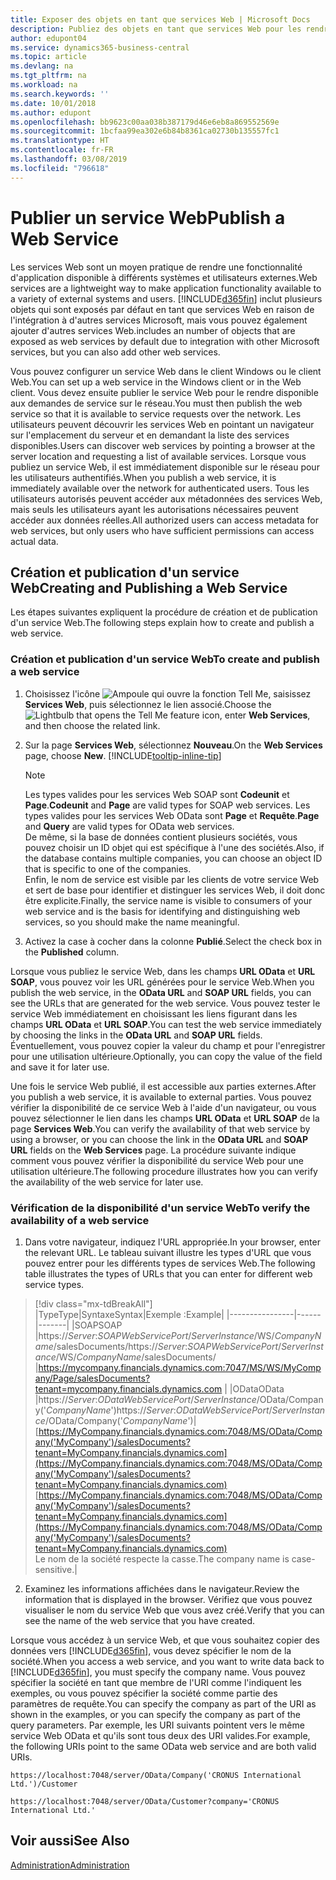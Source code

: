 ```yaml
---
title: Exposer des objets en tant que services Web | Microsoft Docs
description: Publiez des objets en tant que services Web pour les rendre immédiatement disponibles sur le réseau.
author: edupont04
ms.service: dynamics365-business-central
ms.topic: article
ms.devlang: na
ms.tgt_pltfrm: na
ms.workload: na
ms.search.keywords: ''
ms.date: 10/01/2018
ms.author: edupont
ms.openlocfilehash: bb9623c00aa038b387179d46e6eb8a869552569e
ms.sourcegitcommit: 1bcfaa99ea302e6b84b8361ca02730b135557fc1
ms.translationtype: HT
ms.contentlocale: fr-FR
ms.lasthandoff: 03/08/2019
ms.locfileid: "796618"
---
```

# <a name="publish-a-web-service"></a><span data-ttu-id="dcf59-103">Publier un service Web</span><span class="sxs-lookup"><span data-stu-id="dcf59-103">Publish a Web Service</span></span>

<span data-ttu-id="dcf59-104">Les services Web sont un moyen pratique de rendre une fonctionnalité d'application disponible à différents systèmes et utilisateurs externes.</span><span class="sxs-lookup"><span data-stu-id="dcf59-104">Web services are a lightweight way to make application functionality available to a variety of external systems and users.</span></span> [!INCLUDE[d365fin](includes/d365fin_md.md)] <span data-ttu-id="dcf59-105">inclut plusieurs objets qui sont exposés par défaut en tant que services Web en raison de l'intégration à d'autres services Microsoft, mais vous pouvez également ajouter d'autres services Web.</span><span class="sxs-lookup"><span data-stu-id="dcf59-105">includes an number of objects that are exposed as web services by default due to integration with other Microsoft services, but you can also add other web services.</span></span>  

<span data-ttu-id="dcf59-106">Vous pouvez configurer un service Web dans le client Windows ou le client Web.</span><span class="sxs-lookup"><span data-stu-id="dcf59-106">You can set up a web service in the Windows client or in the Web client.</span></span> <span data-ttu-id="dcf59-107">Vous devez ensuite publier le service Web pour le rendre disponible aux demandes de service sur le réseau.</span><span class="sxs-lookup"><span data-stu-id="dcf59-107">You must then publish the web service so that it is available to service requests over the network.</span></span> <span data-ttu-id="dcf59-108">Les utilisateurs peuvent découvrir les services Web en pointant un navigateur sur l'emplacement du serveur et en demandant la liste des services disponibles.</span><span class="sxs-lookup"><span data-stu-id="dcf59-108">Users can discover web services by pointing a browser at the server location and requesting a list of available services.</span></span> <span data-ttu-id="dcf59-109">Lorsque vous publiez un service Web, il est immédiatement disponible sur le réseau pour les utilisateurs authentifiés.</span><span class="sxs-lookup"><span data-stu-id="dcf59-109">When you publish a web service, it is immediately available over the network for authenticated users.</span></span> <span data-ttu-id="dcf59-110">Tous les utilisateurs autorisés peuvent accéder aux métadonnées des services Web, mais seuls les utilisateurs ayant les autorisations nécessaires peuvent accéder aux données réelles.</span><span class="sxs-lookup"><span data-stu-id="dcf59-110">All authorized users can access metadata for web services, but only users who have sufficient permissions can access actual data.</span></span>

## <a name="creating-and-publishing-a-web-service"></a><span data-ttu-id="dcf59-111">Création et publication d'un service Web</span><span class="sxs-lookup"><span data-stu-id="dcf59-111">Creating and Publishing a Web Service</span></span>  
<span data-ttu-id="dcf59-112">Les étapes suivantes expliquent la procédure de création et de publication d'un service Web.</span><span class="sxs-lookup"><span data-stu-id="dcf59-112">The following steps explain how to create and publish a web service.</span></span>  

### <a name="to-create-and-publish-a-web-service"></a><span data-ttu-id="dcf59-113">Création et publication d'un service Web</span><span class="sxs-lookup"><span data-stu-id="dcf59-113">To create and publish a web service</span></span>  

1.  <span data-ttu-id="dcf59-114">Choisissez l'icône ![Ampoule qui ouvre la fonction Tell Me](media/ui-search/search_small.png "Dites-moi ce que vous voulez faire"), saisissez **Services Web**, puis sélectionnez le lien associé.</span><span class="sxs-lookup"><span data-stu-id="dcf59-114">Choose the ![Lightbulb that opens the Tell Me feature](media/ui-search/search_small.png "Tell me what you want to do") icon, enter **Web Services**, and then choose the related link.</span></span>  
2.  <span data-ttu-id="dcf59-115">Sur la page **Services Web**, sélectionnez **Nouveau**.</span><span class="sxs-lookup"><span data-stu-id="dcf59-115">On the **Web Services** page, choose **New**.</span></span> [!INCLUDE[tooltip-inline-tip](includes/tooltip-inline-tip_md.md)]  

    > [!NOTE]  
    >  <span data-ttu-id="dcf59-116">Les types valides pour les services Web SOAP sont **Codeunit** et **Page**.</span><span class="sxs-lookup"><span data-stu-id="dcf59-116">**Codeunit** and **Page** are valid types for SOAP web services.</span></span> <span data-ttu-id="dcf59-117">Les types valides pour les services Web OData sont **Page** et **Requête**.</span><span class="sxs-lookup"><span data-stu-id="dcf59-117">**Page** and **Query** are valid types for OData web services.</span></span>  
    <span data-ttu-id="dcf59-118">De même, si la base de données contient plusieurs sociétés, vous pouvez choisir un ID objet qui est spécifique à l'une des sociétés.</span><span class="sxs-lookup"><span data-stu-id="dcf59-118">Also, if the database contains multiple companies, you can choose an object ID that is specific to one of the companies.</span></span>  
    <span data-ttu-id="dcf59-119">Enfin, le nom de service est visible par les clients de votre service Web et sert de base pour identifier et distinguer les services Web, il doit donc être explicite.</span><span class="sxs-lookup"><span data-stu-id="dcf59-119">Finally, the service name is visible to consumers of your web service and is the basis for identifying and distinguishing web services, so you should make the name meaningful.</span></span>

3.  <span data-ttu-id="dcf59-120">Activez la case à cocher dans la colonne **Publié**.</span><span class="sxs-lookup"><span data-stu-id="dcf59-120">Select the check box in the **Published** column.</span></span>  

<span data-ttu-id="dcf59-121">Lorsque vous publiez le service Web, dans les champs **URL OData** et **URL SOAP**, vous pouvez voir les URL générées pour le service Web.</span><span class="sxs-lookup"><span data-stu-id="dcf59-121">When you publish the web service, in the **OData URL** and **SOAP URL** fields, you can see the URLs that are generated for the web service.</span></span> <span data-ttu-id="dcf59-122">Vous pouvez tester le service Web immédiatement en choisissant les liens figurant dans les champs **URL OData** et **URL SOAP**.</span><span class="sxs-lookup"><span data-stu-id="dcf59-122">You can test the web service immediately by choosing the links in the **OData URL** and **SOAP URL** fields.</span></span> <span data-ttu-id="dcf59-123">Éventuellement, vous pouvez copier la valeur du champ et pour l'enregistrer pour une utilisation ultérieure.</span><span class="sxs-lookup"><span data-stu-id="dcf59-123">Optionally, you can copy the value of the field and save it for later use.</span></span>  

<span data-ttu-id="dcf59-124">Une fois le service Web publié, il est accessible aux parties externes.</span><span class="sxs-lookup"><span data-stu-id="dcf59-124">After you publish a web service, it is available to external parties.</span></span> <span data-ttu-id="dcf59-125">Vous pouvez vérifier la disponibilité de ce service Web à l'aide d'un navigateur, ou vous pouvez sélectionner le lien dans les champs **URL OData** et **URL SOAP** de la page **Services Web**.</span><span class="sxs-lookup"><span data-stu-id="dcf59-125">You can verify the availability of that web service by using a browser, or you can choose the link in the **OData URL** and **SOAP URL** fields on the **Web Services** page.</span></span> <span data-ttu-id="dcf59-126">La procédure suivante indique comment vous pouvez vérifier la disponibilité du service Web pour une utilisation ultérieure.</span><span class="sxs-lookup"><span data-stu-id="dcf59-126">The following procedure illustrates how you can verify the availability of the web service for later use.</span></span>  

### <a name="to-verify-the-availability-of-a-web-service"></a><span data-ttu-id="dcf59-127">Vérification de la disponibilité d'un service Web</span><span class="sxs-lookup"><span data-stu-id="dcf59-127">To verify the availability of a web service</span></span>  

1.  <span data-ttu-id="dcf59-128">Dans votre navigateur, indiquez l'URL appropriée.</span><span class="sxs-lookup"><span data-stu-id="dcf59-128">In your browser, enter the relevant URL.</span></span> <span data-ttu-id="dcf59-129">Le tableau suivant illustre les types d'URL que vous pouvez entrer pour les différents types de services Web.</span><span class="sxs-lookup"><span data-stu-id="dcf59-129">The following table illustrates the types of URLs that you can enter for different web service types.</span></span>  
> [!div class="mx-tdBreakAll"]
> |<span data-ttu-id="dcf59-130">Type</span><span class="sxs-lookup"><span data-stu-id="dcf59-130">Type</span></span>|<span data-ttu-id="dcf59-131">Syntaxe</span><span class="sxs-lookup"><span data-stu-id="dcf59-131">Syntax</span></span>|<span data-ttu-id="dcf59-132">Exemple :</span><span class="sxs-lookup"><span data-stu-id="dcf59-132">Example</span></span>|
> |----------------|------|-------|
> |<span data-ttu-id="dcf59-133">SOAP</span><span class="sxs-lookup"><span data-stu-id="dcf59-133">SOAP</span></span> |<span data-ttu-id="dcf59-134">https://*Server*:*SOAPWebServicePort*/*ServerInstance*/WS/*CompanyName*/salesDocuments/</span><span class="sxs-lookup"><span data-stu-id="dcf59-134">https://*Server*:*SOAPWebServicePort*/*ServerInstance*/WS/*CompanyName*/salesDocuments/</span></span> |https://mycompany.financials.dynamics.com:7047/MS/WS/MyCompany/Page/salesDocuments?tenant=mycompany.financials.dynamics.com |
> |<span data-ttu-id="dcf59-135">OData</span><span class="sxs-lookup"><span data-stu-id="dcf59-135">OData</span></span> |<span data-ttu-id="dcf59-136">https://*Server*:*ODataWebServicePort*/*ServerInstance*/OData/Company('*CompanyName*')</span><span class="sxs-lookup"><span data-stu-id="dcf59-136">https://*Server*:*ODataWebServicePort*/*ServerInstance*/OData/Company('*CompanyName*')</span></span>|<span data-ttu-id="dcf59-137">[https://MyCompany.financials.dynamics.com:7048/MS/OData/Company('MyCompany')/salesDocuments?tenant=MyCompany.financials.dynamics.com](https://MyCompany.financials.dynamics.com:7048/MS/OData/Company('MyCompany')/salesDocuments?tenant=MyCompany.financials.dynamics.com)</span><span class="sxs-lookup"><span data-stu-id="dcf59-137">[https://MyCompany.financials.dynamics.com:7048/MS/OData/Company('MyCompany')/salesDocuments?tenant=MyCompany.financials.dynamics.com](https://MyCompany.financials.dynamics.com:7048/MS/OData/Company('MyCompany')/salesDocuments?tenant=MyCompany.financials.dynamics.com)</span></span> <br />    <span data-ttu-id="dcf59-138">Le nom de la société respecte la casse.</span><span class="sxs-lookup"><span data-stu-id="dcf59-138">The company name is case-sensitive.</span></span>|

2.  <span data-ttu-id="dcf59-139">Examinez les informations affichées dans le navigateur.</span><span class="sxs-lookup"><span data-stu-id="dcf59-139">Review the information that is displayed in the browser.</span></span> <span data-ttu-id="dcf59-140">Vérifiez que vous pouvez visualiser le nom du service Web que vous avez créé.</span><span class="sxs-lookup"><span data-stu-id="dcf59-140">Verify that you can see the name of the web service that you have created.</span></span>  

<span data-ttu-id="dcf59-141">Lorsque vous accédez à un service Web, et que vous souhaitez copier des données vers [!INCLUDE[d365fin](includes/d365fin_md.md)], vous devez spécifier le nom de la société.</span><span class="sxs-lookup"><span data-stu-id="dcf59-141">When you access a web service, and you want to write data back to [!INCLUDE[d365fin](includes/d365fin_md.md)], you must specify the company name.</span></span> <span data-ttu-id="dcf59-142">Vous pouvez spécifier la société en tant que membre de l'URI comme l'indiquent les exemples, ou vous pouvez spécifier la société comme partie des paramètres de requête.</span><span class="sxs-lookup"><span data-stu-id="dcf59-142">You can specify the company as part of the URI as shown in the examples, or you can specify the company as part of the query parameters.</span></span> <span data-ttu-id="dcf59-143">Par exemple, les URI suivants pointent vers le même service Web OData et qu'ils sont tous deux des URI valides.</span><span class="sxs-lookup"><span data-stu-id="dcf59-143">For example, the following URIs point to the same OData web service and are both valid URIs.</span></span>  

```  
https://localhost:7048/server/OData/Company('CRONUS International Ltd.')/Customer  
```  

```  
https://localhost:7048/server/OData/Customer?company='CRONUS International Ltd.'  
```  

## <a name="see-also"></a><span data-ttu-id="dcf59-144">Voir aussi</span><span class="sxs-lookup"><span data-stu-id="dcf59-144">See Also</span></span>  
[<span data-ttu-id="dcf59-145">Administration</span><span class="sxs-lookup"><span data-stu-id="dcf59-145">Administration</span></span>](admin-setup-and-administration.md)  
